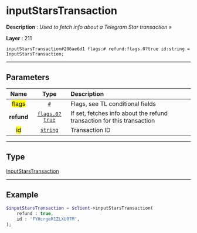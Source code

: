 # inputStarsTransaction

**Description** : *Used to fetch info about a Telegram Star transaction »*

**Layer** : 211

```tl
inputStarsTransaction#206ae6d1 flags:# refund:flags.0?true id:string = InputStarsTransaction;
```

---

## Parameters

| Name | Type | Description |
| :---: | :---: | :--- |
| <mark>flags</mark> | [`#`](type/#) | Flags, see TL conditional fields |
| **refund** | [`flags.0?true`](type/true) | If set, fetches info about the refund transaction for this transaction |
| <mark>id</mark> | [`string`](type/string) | Transaction ID |

---

## Type

[InputStarsTransaction](type/InputStarsTransaction)

---

## Example

```php
$inputStarsTransaction = $client->inputStarsTransaction(
	refund : true,
	id : 'FYHcrgeR1ZLXU07M',
);
```